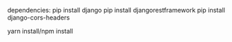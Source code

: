 dependencies:
pip install django
pip install djangorestframework
pip install django-cors-headers

yarn install/npm install
